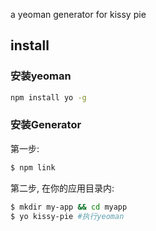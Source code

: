 a yeoman generator for kissy pie

## install
### 安装yeoman
````sh
npm install yo -g
````

### 安装Generator

第一步:

````sh
$ npm link
````

第二步, 在你的应用目录内:

````sh
$ mkdir my-app && cd myapp
$ yo kissy-pie #执行yeoman
````
